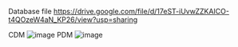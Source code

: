 Database
file
https://drive.google.com/file/d/17eST-iUvwZZKAICO-t4QOzeW4aN_KP26/view?usp=sharing

CDM
![image](https://github.com/Jackson22153/doanWeb/assets/96383013/c165f52d-b1f1-41a1-949f-a2c81a989703)
PDM
![image](https://github.com/Jackson22153/doanWeb/assets/96383013/c04c9966-4874-48aa-a0f3-cde44f591eb5)

